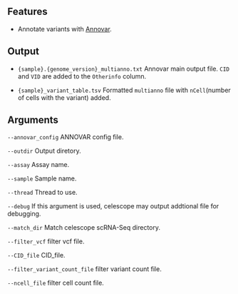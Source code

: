 ## Features
- Annotate variants with [Annovar](https://annovar.openbioinformatics.org/en/latest/).

## Output
- `{sample}.{genome_version}_multianno.txt` Annovar main output file. `CID` and `VID` are added to the `Otherinfo` column.

- `{sample}_variant_table.tsv` Formatted `multianno` file with `nCell`(number of cells with the variant) added.


## Arguments
`--annovar_config` ANNOVAR config file.

`--outdir` Output diretory.

`--assay` Assay name.

`--sample` Sample name.

`--thread` Thread to use.

`--debug` If this argument is used, celescope may output addtional file for debugging.

`--match_dir` Match celescope scRNA-Seq directory.

`--filter_vcf` filter vcf file.

`--CID_file` CID_file.

`--filter_variant_count_file` filter variant count file.

`--ncell_file` filter cell count file.

